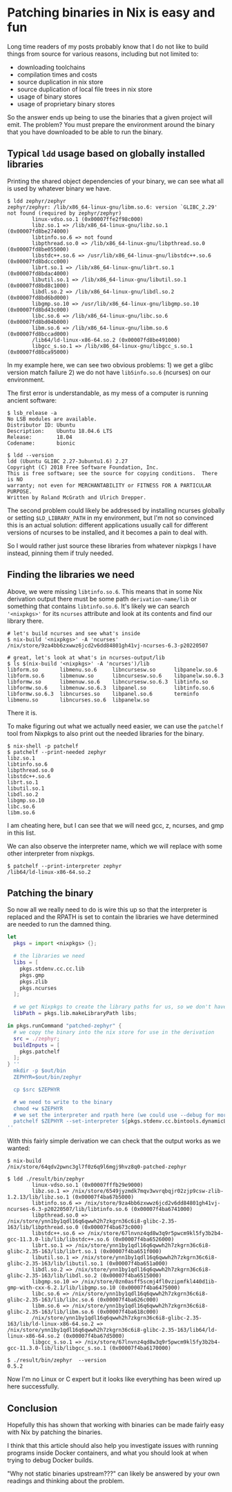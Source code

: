 # Patching binaries in Nix is easy and fun

Long time readers of my posts probably know that I do not like to build things from source for various reasons, including but not limited to:

- downloading toolchains
- compilation times and costs
- source duplication in nix store
- source duplication of local file trees in nix store
- usage of binary stores
- usage of proprietary binary stores

So the answer ends up being to use the binaries that a given project will emit. The problem? You must prepare the environment around the binary that you have downloaded to be able to run the binary.

## Typical `ldd` usage based on globally installed libraries

Printing the shared object dependencies of your binary, we can see what all is used by whatever binary we have.

```shell
$ ldd zephyr/zephyr
zephyr/zephyr: /lib/x86_64-linux-gnu/libm.so.6: version `GLIBC_2.29' not found (required by zephyr/zephyr)
        linux-vdso.so.1 (0x00007ffe2f98c000)
        libz.so.1 => /lib/x86_64-linux-gnu/libz.so.1 (0x00007fd8be274000)
        libtinfo.so.6 => not found
        libpthread.so.0 => /lib/x86_64-linux-gnu/libpthread.so.0 (0x00007fd8be055000)
        libstdc++.so.6 => /usr/lib/x86_64-linux-gnu/libstdc++.so.6 (0x00007fd8bdccc000)
        librt.so.1 => /lib/x86_64-linux-gnu/librt.so.1 (0x00007fd8bdac4000)
        libutil.so.1 => /lib/x86_64-linux-gnu/libutil.so.1 (0x00007fd8bd8c1000)
        libdl.so.2 => /lib/x86_64-linux-gnu/libdl.so.2 (0x00007fd8bd6bd000)
        libgmp.so.10 => /usr/lib/x86_64-linux-gnu/libgmp.so.10 (0x00007fd8bd43c000)
        libc.so.6 => /lib/x86_64-linux-gnu/libc.so.6 (0x00007fd8bd04b000)
        libm.so.6 => /lib/x86_64-linux-gnu/libm.so.6 (0x00007fd8bccad000)
        /lib64/ld-linux-x86-64.so.2 (0x00007fd8be491000)
        libgcc_s.so.1 => /lib/x86_64-linux-gnu/libgcc_s.so.1 (0x00007fd8bca95000)
```

In my example here, we can see two obvious problems: 1) we get a glibc version match failure 2) we do not have `lib5info.so.6` (ncurses) on our environment.

The first error is understandable, as my mess of a computer is running ancient software:

```shell
$ lsb_release -a
No LSB modules are available.
Distributor ID: Ubuntu
Description:    Ubuntu 18.04.6 LTS
Release:        18.04
Codename:       bionic

$ ldd --version
ldd (Ubuntu GLIBC 2.27-3ubuntu1.6) 2.27
Copyright (C) 2018 Free Software Foundation, Inc.
This is free software; see the source for copying conditions.  There is NO
warranty; not even for MERCHANTABILITY or FITNESS FOR A PARTICULAR PURPOSE.
Written by Roland McGrath and Ulrich Drepper.
```

The second problem could likely be addressed by installing ncurses globally or setting `$LD_LIBRARY_PATH` in my environment, but I'm not so convinced this is an actual solution: different applications usually call for different versions of ncurses to be installed, and it becomes a pain to deal with.

So I would rather just source these libraries from whatever nixpkgs I have instead, pinning them if truly needed.

## Finding the libraries we need

Above, we were missing `libtinfo.so.6`. This means that in some Nix derivation output there must be some path `derivation-name/lib` or something that contains `libtinfo.so.6`. It's likely we can search `'<nixpkgs>'` for its `ncurses` attribute and look at its contents and find our library there.

```shell
# let's build ncurses and see what's inside
$ nix-build '<nixpkgs>' -A 'ncurses'
/nix/store/9za4bb6zxwwz6jcd2v6dd84801gh41vj-ncurses-6.3-p20220507

# great, let's look at what's in ncurses-output/lib
$ ls $(nix-build '<nixpkgs>' -A 'ncurses')/lib
libform.so       libmenu.so.6     libncursesw.so      libpanelw.so.6
libform.so.6     libmenuw.so      libncursesw.so.6    libpanelw.so.6.3
libformw.so      libmenuw.so.6    libncursesw.so.6.3  libtinfo.so
libformw.so.6    libmenuw.so.6.3  libpanel.so         libtinfo.so.6
libformw.so.6.3  libncurses.so    libpanel.so.6       terminfo
libmenu.so       libncurses.so.6  libpanelw.so
```

There it is.

To make figuring out what we actually need easier, we can use the `patchelf` tool from Nixpkgs to also print out the needed libraries for the binary.

```shell
$ nix-shell -p patchelf
$ patchelf --print-needed zephyr
libz.so.1
libtinfo.so.6
libpthread.so.0
libstdc++.so.6
librt.so.1
libutil.so.1
libdl.so.2
libgmp.so.10
libc.so.6
libm.so.6
```

I am cheating here, but I can see that we will need gcc, z, ncurses, and gmp in this list.

We can also observe the interpreter name, which we will replace with some other interpreter from nixpkgs.

```shell
$ patchelf --print-interpreter zephyr
/lib64/ld-linux-x86-64.so.2
```

## Patching the binary

So now all we really need to do is wire this up so that the interpreter is replaced and the RPATH is set to contain the libraries we have determined are needed to run the damned thing.

```nix
let
  pkgs = import <nixpkgs> {};

  # the libraries we need
  libs = [
    pkgs.stdenv.cc.cc.lib
    pkgs.gmp
    pkgs.zlib
    pkgs.ncurses
  ];

  # we get Nixpkgs to create the library paths for us, so we don't have to wrangle them by hand
  libPath = pkgs.lib.makeLibraryPath libs;

in pkgs.runCommand "patched-zephyr" {
  # we copy the binary into the nix store for use in the derivation
  src = ./zephyr;
  buildInputs = [
    pkgs.patchelf
  ];
} ''
  mkdir -p $out/bin
  ZEPHYR=$out/bin/zephyr

  cp $src $ZEPHYR

  # we need to write to the binary
  chmod +w $ZEPHYR
  # we set the interpreter and rpath here (we could use --debug for more info)
  patchelf $ZEPHYR --set-interpreter ${pkgs.stdenv.cc.bintools.dynamicLinker} --set-rpath ${libPath}
''
```

With this fairly simple derivation we can check that the output works as we wanted:

```shell
$ nix-build
/nix/store/64qdv2pwnc3gl7f0z6q9l6mgj9hvz8q0-patched-zephyr

$ ldd ./result/bin/zephyr
        linux-vdso.so.1 (0x00007fffb29e9000)
        libz.so.1 => /nix/store/6549jyzmdk7mqv3wvrqbqjr02zjp9csw-zlib-1.2.13/lib/libz.so.1 (0x00007f4ba67b5000)
        libtinfo.so.6 => /nix/store/9za4bb6zxwwz6jcd2v6dd84801gh41vj-ncurses-6.3-p20220507/lib/libtinfo.so.6 (0x00007f4ba6741000)
        libpthread.so.0 => /nix/store/ynn1by1qdl16q6qwwh2h7zkgrn36c6i8-glibc-2.35-163/lib/libpthread.so.0 (0x00007f4ba673c000)
        libstdc++.so.6 => /nix/store/67lnvnz4qd8w3q9r5pwcm9kl5fy3b2b4-gcc-11.3.0-lib/lib/libstdc++.so.6 (0x00007f4ba6526000)
        librt.so.1 => /nix/store/ynn1by1qdl16q6qwwh2h7zkgrn36c6i8-glibc-2.35-163/lib/librt.so.1 (0x00007f4ba651f000)
        libutil.so.1 => /nix/store/ynn1by1qdl16q6qwwh2h7zkgrn36c6i8-glibc-2.35-163/lib/libutil.so.1 (0x00007f4ba651a000)
        libdl.so.2 => /nix/store/ynn1by1qdl16q6qwwh2h7zkgrn36c6i8-glibc-2.35-163/lib/libdl.so.2 (0x00007f4ba6515000)
        libgmp.so.10 => /nix/store/0zn0asff5scmj4fl0vzipmfkl440d1ib-gmp-with-cxx-6.2.1/lib/libgmp.so.10 (0x00007f4ba6475000)
        libc.so.6 => /nix/store/ynn1by1qdl16q6qwwh2h7zkgrn36c6i8-glibc-2.35-163/lib/libc.so.6 (0x00007f4ba626c000)
        libm.so.6 => /nix/store/ynn1by1qdl16q6qwwh2h7zkgrn36c6i8-glibc-2.35-163/lib/libm.so.6 (0x00007f4ba618c000)
        /nix/store/ynn1by1qdl16q6qwwh2h7zkgrn36c6i8-glibc-2.35-163/lib/ld-linux-x86-64.so.2 => /nix/store/ynn1by1qdl16q6qwwh2h7zkgrn36c6i8-glibc-2.35-163/lib64/ld-linux-x86-64.so.2 (0x00007f4ba67d5000)
        libgcc_s.so.1 => /nix/store/67lnvnz4qd8w3q9r5pwcm9kl5fy3b2b4-gcc-11.3.0-lib/lib/libgcc_s.so.1 (0x00007f4ba6170000)

$ ./result/bin/zephyr  --version
0.5.2
```

Now I'm no Linux or C expert but it looks like everything has been wired up here successfully.

## Conclusion

Hopefully this has shown that working with binaries can be made fairly easy with Nix by patching the binaries.

I think that this article should also help you investigate issues with running programs inside Docker containers, and what you should look at when trying to debug Docker builds.

"Why not static binaries upstream???" can likely be answered by your own readings and thinking about the problem.
